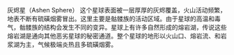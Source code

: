 灰烬星（Ashen Sphere）
这个星球表面被一层厚厚的灰烬覆盖，火山活动频繁，地表不断有硫磺烟雾冒出。这里主要是骷髅族的活动区域。由于星球的高温和毒气，骷髅族的结构会发生不同的变异。星球上有许多自然形成的熔岩湖，传说这些熔岩湖是通向其他恶劣星球的秘密通道。整个星球的地形以火山口、熔岩流、和岩浆湖为主，气候极端炎热且多硫磺烟雾。
